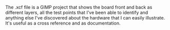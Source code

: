 The .xcf file is a GIMP project that shows the board front and back as different layers, all the test points that I've been able to identify and anything else I've discovered about the hardware that I can easily illustrate. It's useful as a cross reference and as documentation.